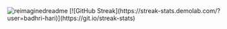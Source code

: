 <img src="https://myreadme.vercel.app/api/embed/badhri-hari?panels=userstatistics,toprepositories,toplanguages,commitgraph" alt="reimaginedreadme" />
[![GitHub Streak](https://streak-stats.demolab.com/?user=badhri-hari)](https://git.io/streak-stats)
